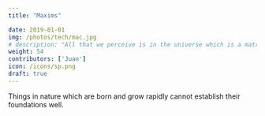 ```yaml
---
title: "Maxims"

date: 2019-01-01
img: /photos/tech/mac.jpg
# description: "All that we perceive is in the universe which is a matrix of the ideas of the Creator of existence"
weight: 54
contributors: ['Juan']
icon: /icons/sp.png
draft: true
---
```


Things in nature which are born and grow rapidly cannot establish their foundations well.

